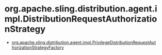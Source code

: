 # org.apache.sling.distribution.agent.impl.DistributionRequestAuthorizationStrategy

 * [org.apache.sling.distribution.agent.impl.PrivilegeDistributionRequestAuthorizationStrategyFactory](./org/apache/sling/distribution/agent/impl/PrivilegeDistributionRequestAuthorizationStrategyFactory.md)
